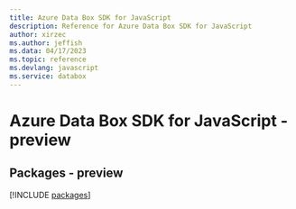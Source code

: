 ```yaml
---
title: Azure Data Box SDK for JavaScript
description: Reference for Azure Data Box SDK for JavaScript
author: xirzec
ms.author: jeffish
ms.data: 04/17/2023
ms.topic: reference
ms.devlang: javascript
ms.service: databox
---
```

# Azure Data Box SDK for JavaScript - preview
## Packages - preview
[!INCLUDE [packages](data-box-index.md)]
